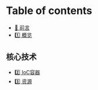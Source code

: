 # Table of contents

* [📖 前言](README.md)
* [1️⃣ 概览](overview.md)

## 核心技术 <a href="#core" id="core"></a>

* [2️⃣ IoC容器](core/ioc.md)
* [3️⃣ 资源](core/resources.md)
